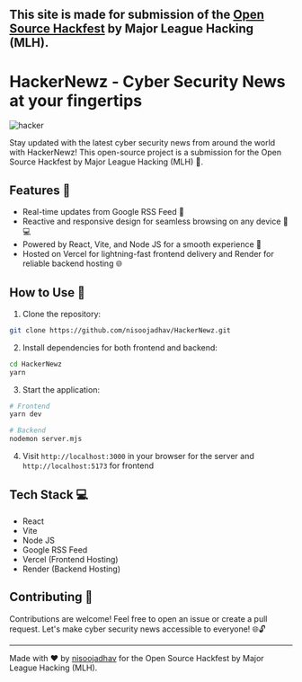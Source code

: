 ## This site is made for submission of the [Open Source Hackfest](https://open-source-hackfest.devpost.com/) by Major League Hacking (MLH).

# HackerNewz - Cyber Security News at your fingertips
![hacker](https://github.com/NisooJadhav/HackerNewz/assets/68807845/862b5c52-c0d1-4716-a939-c4bf90be88c4)

Stay updated with the latest cyber security news from around the world with HackerNewz! This open-source project is a submission for the Open Source Hackfest by Major League Hacking (MLH) 🚀.

## Features 🌟

- Real-time updates from Google RSS Feed 📰
- Reactive and responsive design for seamless browsing on any device 📱💻
- Powered by React, Vite, and Node JS for a smooth experience 🚀
- Hosted on Vercel for lightning-fast frontend delivery and Render for reliable backend hosting 🌐

## How to Use 📖

1. Clone the repository:

```bash
git clone https://github.com/nisoojadhav/HackerNewz.git
```

2. Install dependencies for both frontend and backend:

```bash
cd HackerNewz
yarn
```

3. Start the application:

```bash
# Frontend
yarn dev

# Backend
nodemon server.mjs
```

4. Visit `http://localhost:3000` in your browser for the server and `http://localhost:5173` for frontend

## Tech Stack 💻

- React
- Vite
- Node JS
- Google RSS Feed
- Vercel (Frontend Hosting)
- Render (Backend Hosting)

## Contributing 🤝

Contributions are welcome! Feel free to open an issue or create a pull request. Let's make cyber security news accessible to everyone! 🌐🔓

---

Made with ❤️ by [nisoojadhav](https://github.com/nisoojadhav) for the Open Source Hackfest by Major League Hacking (MLH).
